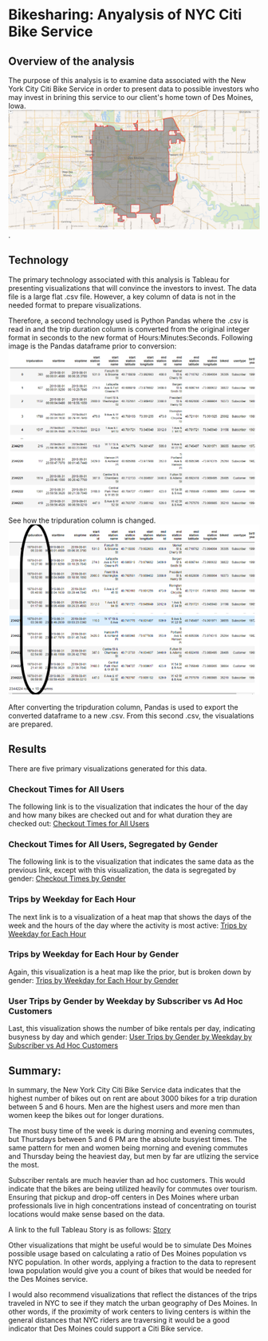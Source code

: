 # Bikesharing:  Anyalysis of NYC Citi Bike Service

## Overview of the analysis
The purpose of this analysis is to examine data associated with the New York City Citi Bike Service in order to present data to possible investors who may invest in brining this service to our client's home town of Des Moines, Iowa. ![Des Moines, Iowa](/Resources/Des_Moines_Iowa.png).

## Technology
The primary technology associated with this analysis is Tableau for presenting visualizations that will convince the investors to invest.  The data file is a large flat .csv file.  However, a key column of data is not in the needed format to prepare visualizations.  

Therefore, a second technology used is Python Pandas where the .csv is read in and the trip duration column is converted from the original integer format in seconds to the new format of Hours:Minutes:Seconds.  Following image is the Pandas dataframe prior to conversion:  ![Initial dataframe](/Resources/df_1.png)

See how the tripduration column is changed.  ![converted dataframe](/Resources/df_2.png)

After converting the tripduration column, Pandas is used to export the converted dataframe to a new .csv.  From this second .csv, the visualations are prepared.

## Results 
There are five primary visualizations generated for this data.

### Checkout Times for All Users
The following link is to the visualization that indicates the hour of the day and how many bikes are checked out and for what duration they are checked out:
[Checkout Times for All Users](https://public.tableau.com/views/NYCCitiBikeAnalysisChallenge/CheckoutTimesforUsers?:language=en&:display_count=y&:origin=viz_share_link)

### Checkout Times for All Users, Segregated by Gender
The following link is to the visualization that indicates the same data as the previous link, except with this visualization, the data is segregated by gender:
[Checkout Times by Gender](https://public.tableau.com/views/NYCCitiBikeAnalysisChallenge/CheckoutTimesbyGender?:language=en&:display_count=y&:origin=viz_share_link)

### Trips by Weekday for Each Hour
The next link is to a visualization of a heat map that shows the days of the week and the hours of the day where the activity is most active:
[Trips by Weekday for Each Hour](https://public.tableau.com/views/NYCCitiBikeAnalysisChallenge/TripsbyWeekdayforEachHour?:language=en&:display_count=y&:origin=viz_share_link)

### Trips by Weekday for Each Hour by Gender
Again, this visualization is a heat map like the prior, but is broken down by gender:
[Trips by Weekday for Each Hour by Gender](https://public.tableau.com/views/NYCCitiBikeAnalysisChallenge/TripsbyGender?:language=en&:display_count=y&:origin=viz_share_link)

### User Trips by Gender by Weekday by Subscriber vs Ad Hoc Customers
Last, this visualization shows the number of bike rentals per day, indicating busyness by day and which gender:
[User Trips by Gender by Weekday by Subscriber vs Ad Hoc Customers](https://public.tableau.com/views/NYCCitiBikeAnalysisChallenge/UserTripsbyGenderbyWeekday?:language=en&:display_count=y&:origin=viz_share_link)

## Summary: 
In summary, the New York City Citi Bike Service data indicates that the highest number of bikes out on rent are about 3000 bikes for a trip duration between 5 and 6 hours.  Men are the highest users and more men than women keep the bikes out for longer durations.

The most busy time of the week is during morning and evening commutes, but Thursdays between 5 and 6 PM are the absolute busyiest times.  The same pattern for men and women being morning and evening commutes and Thursday being the heaviest day, but men by far are utlizing the service the most.

Subscriber rentals are much heavier than ad hoc customers.  This would indicate that the bikes are being utilized heavily for commutes over tourism.  Ensuring that pickup and drop-off centers in Des Moines where urban professionals live in high concentrations instead of concentrating on tourist locations would make sense based on the data.

A link to the full Tableau Story is as follows:  [Story](https://public.tableau.com/views/NYCCitiBikeAnalysisChallenge/BikeTripAnalysis?:language=en&:display_count=y&:origin=viz_share_link)

Other visualizations that might be useful would be to simulate Des Moines possible usage based on calculating a ratio of Des Moines population vs NYC population.  In other words, applying a fraction to the data to represent Iowa population would give you a count of bikes that would be needed for the Des Moines service.

I would also recommend visualizations that reflect the distances of the trips traveled in NYC to see if they match the urban geography of Des Moines.  In other words, if the proximity of work centers to living centers is within the general distances that NYC riders are traversing it would be a good indicator that Des Moines could support a Citi Bike service.